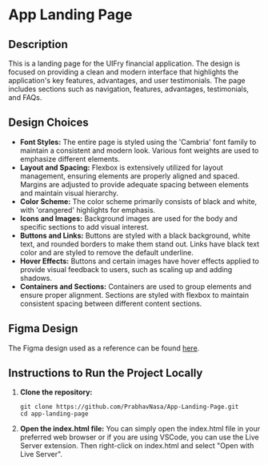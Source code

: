 
# App Landing Page

## Description

This is a landing page for the UIFry financial application. The design is focused on providing a clean and modern interface that highlights the application's key features, advantages, and user testimonials. The page includes sections such as navigation, features, advantages, testimonials, and FAQs.

## Design Choices

- **Font Styles:** The entire page is styled using the 'Cambria' font family to maintain a consistent and modern look. Various font weights are used to emphasize different elements.
- **Layout and Spacing:** Flexbox is extensively utilized for layout management, ensuring elements are properly aligned and spaced. Margins are adjusted to provide adequate spacing between elements and maintain visual hierarchy.
- **Color Scheme:** The color scheme primarily consists of black and white, with 'orangered' highlights for emphasis.
- **Icons and Images:** Background images are used for the body and specific sections to add visual interest.
- **Buttons and Links:** Buttons are styled with a black background, white text, and rounded borders to make them stand out. Links have black text color and are styled to remove the default underline.
- **Hover Effects:** Buttons and certain images have hover effects applied to provide visual feedback to users, such as scaling up and adding shadows.
- **Containers and Sections:** Containers are used to group elements and ensure proper alignment. Sections are styled with flexbox to maintain consistent spacing between different content sections.

## Figma Design

The Figma design used as a reference can be found [here](https://www.figma.com/design/dFJnrhl5ByMa1vZ7jdks22/App-Landing-Page-Finance-Bank-Money-(Community)?node-id=0-1&t=HxB0pzM3CUSEcunl-0).

## Instructions to Run the Project Locally

1. **Clone the repository:**
   ```
   git clone https://github.com/PrabhavNasa/App-Landing-Page.git
   cd app-landing-page
   ```
2. **Open the index.html file:**
   You can simply open the index.html file in your preferred web browser or if you are using VSCode, you can use the Live Server extension. Then right-click on index.html and select "Open with Live Server".
